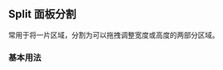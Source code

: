 <div class="demo-header">
<p class="overviewicon">
  <span class="wapi-container-split"/>
</p>

## Split 面板分割

<nova-uxlink widget-name="Split"></nova-uxlink>

常用于将一片区域，分割为可以拖拽调整宽度或高度的两部分区域。
</div>

### 基本用法

<nova-demo-view link="split/basic-usage"></nova-demo-view>

<br>

<nova-attributes link="split"></nova-attributes>
